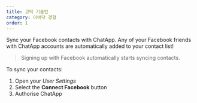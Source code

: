 ```yaml
---
title: 고덕 기술인
category: 이바닥 경험
order: 1
---
```


Sync your Facebook contacts with ChatApp. Any of your Facebook friends with ChatApp accounts are automatically added to your contact list!

> Signing up with Facebook automatically starts syncing contacts.

To sync your contacts:

1. Open your *User Settings*
2. Select the **Connect Facebook** button
3. Authorise ChatApp



<!--stackedit_data:
eyJoaXN0b3J5IjpbLTEyMTg1NjkxMzNdfQ==
-->

